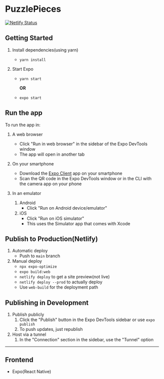 # PuzzlePieces

[![Netlify Status](https://api.netlify.com/api/v1/badges/d3bece97-bc3e-4431-9b5f-53534685ab58/deploy-status)](https://app.netlify.com/sites/puzzlepieces/deploys)

## Getting Started

1. Install dependencies(using yarn)

   - `yarn install`

2. Start Expo

   - `yarn start`

     **OR**

   - `expo start`

## Run the app

To run the app in:

1. A web browser

   - Click "Run in web browser" in the sidebar of the Expo DevTools window
   - The app will open in another tab

2. On your smartphone

   - Download the [Expo Client](https://expo.io/tools#client) app on your smartphone
   - Scan the QR code in the Expo DevTools window or in the CLI with the camera app on your phone

3. In an emulator
   1. Android
      - Click "Run on Android device/emulator"
   2. iOS
      - Click "Run on iOS simulator"
      - This uses the Simulator app that comes with Xcode

## Publish to Production(Netlify)

1. Automatic deploy
   - Push to `main` branch
2. Manual deploy
   - `npx expo-optimize`
   - `expo build:web`
   - `netlify deploy` to get a site preview(not live)
   - `netlify deploy --prod` to actually deploy
   - Use `web-build` for the deployment path

## Publishing in Development

1. Publish publicly
   1. Click the "Publish" button in the Expo DevTools sidebar or use `expo publish`
   2. To push updates, just republish
2. Host via a tunnel
   1. In the "Connection" section in the sidebar, use the "Tunnel" option

---

## Frontend

- Expo(React Native)
